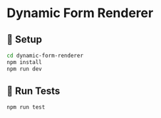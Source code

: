 # Dynamic Form Renderer

## 🚀 Setup

```bash
cd dynamic-form-renderer
npm install
npm run dev
```

## 🧪 Run Tests

```bash
npm run test
```
